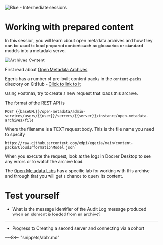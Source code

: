 <!-- SPDX-License-Identifier: CC-BY-4.0 -->
<!-- Copyright Contributors to the ODPi Egeria project 2020. -->

![Blue - Intermediate sessions](egeria-dojo-session-coding-blue-intermediate-session.png)

# Working with prepared content

In this session, you will learn about open metadata archives and how they can be used to
load prepared content such as glossaries or standard models into a metadata server.

![Archives Content](egeria-dojo-day-1-3-2-3-working-with-archives.png)

First read about [Open Metadata Archives](/concepts/open-metadata-archive).

Egeria has a number of pre-built content packs in the `content-packs` directory on
GitHub - [Click to link to it](https://github.com/odpi/egeria/tree/main/content-packs)

Using Postman, try to create a new request that loads this archive.

The format of the REST API is:

```
POST {{baseURL}}/open-metadata/admin-services/users/{{user}}/servers/{{server}}/instance/open-metadata-archives/file
```
Where the filename is a TEXT request body.  This is the file name you need to specify
```
https://raw.githubusercontent.com/odpi/egeria/main/content-packs/CloudInformationModel.json`
```
When you execute the request, look at the logs in Docker Desktop to see any errors or to watch the
archive load.

The [Open Metadata Labs](/education/open-metadata-labs/overview) has a specific lab for working with this archive
and through that you will get a chance to query its content.

# Test yourself

* What is the message identifier of the Audit Log message produced when an element is loaded from an archive?

----
* Progress to [Creating a second server and connecting via a cohort](egeria-dojo-day-1-3-2-4-second-server.md)


---8<-- "snippets/abbr.md"
